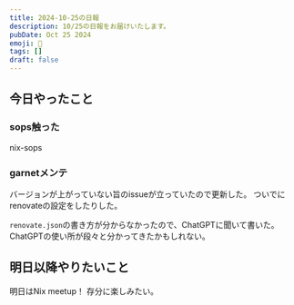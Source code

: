 ```yaml
---
title: 2024-10-25の日報
description: 10/25の日報をお届けいたします。
pubDate: Oct 25 2024
emoji: 🦊
tags: []
draft: false
---
```


## 今日やったこと

### sops触った

nix-sops

### garnetメンテ

バージョンが上がっていない旨のissueが立っていたので更新した。
ついでにrenovateの設定をしたりした。

`renovate.json`の書き方が分からなかったので、ChatGPTに聞いて書いた。ChatGPTの使い所が段々と分かってきたかもしれない。

## 明日以降やりたいこと

明日はNix meetup！ 存分に楽しみたい。
